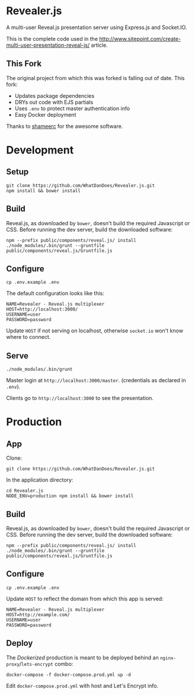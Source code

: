 # Revealer.js

A multi-user Reveal.js presentation server using Express.js and Socket.IO.

This is the complete code used in the http://www.sitepoint.com/create-multi-user-presentation-reveal-js/ article.  

## This Fork

The original project from which this was forked is falling out of date. This fork:

- Updates package dependencies
- DRYs out code with EJS partials
- Uses `.env` to protect master authentication info
- Easy Docker deployment

Thanks to [shameerc](https://github.com/shameerc/Revealer.js.git) for the awesome software.

# Development

## Setup

```
git clone https://github.com/WhatDanDoes/Revealer.js.git
npm install && bower install
```

## Build

Reveal.js, as downloaded by `bower`, doesn't build the required Javascript or CSS. Before running the dev server, build the downloaded software:

```
npm --prefix public/components/reveal.js/ install
./node_modules/.bin/grunt --gruntfile public/components/reveal.js/Gruntfile.js
```

## Configure

```
cp .env.example .env
```

The default configuration looks like this:

```
NAME=Revealer - Reveal.js multiplexer
HOST=http://localhost:3000/
USERNAME=user
PASSWORD=password
```

Update `HOST` if not serving on localhost, otherwise `socket.io` won't know where to connect.

## Serve

```
./node_modules/.bin/grunt
```

Master login at `http://localhost:3000/master`. (credentials as declared in `.env`).

Clients go to `http://localhost:3000` to see the presentation.

# Production

## App

Clone:

```
git clone https://github.com/WhatDanDoes/Revealer.js.git
```

In the application directory:

```
cd Revealer.js
NODE_ENV=production npm install && bower install
```

## Build

Reveal.js, as downloaded by `bower`, doesn't build the required Javascript or CSS. Before running the dev server, build the downloaded software:

```
npm --prefix public/components/reveal.js/ install
./node_modules/.bin/grunt --gruntfile public/components/reveal.js/Gruntfile.js
```

## Configure

```
cp .env.example .env
```

Update `HOST` to reflect the domain from which this app is served:

```
NAME=Revealer - Reveal.js multiplexer
HOST=http://example.com/
USERNAME=user
PASSWORD=password
```

## Deploy

The _Dockerized_ production is meant to be deployed behind an `nginx-proxy`/`lets-encrypt` combo:

```
docker-compose -f docker-compose.prod.yml up -d
```

Edit `docker-compose.prod.yml` with host and Let's Encrypt info.

